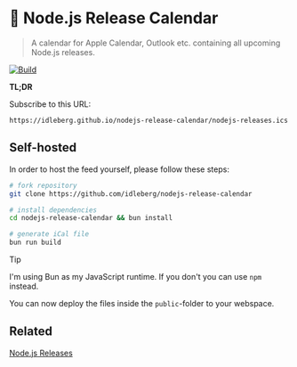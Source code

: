 # 📆 Node.js Release Calendar

> A calendar for Apple Calendar, Outlook etc. containing all upcoming Node.js releases.

[![Build](https://img.shields.io/github/actions/workflow/status/idleberg/nodejs-release-calendar/gh-pages.yml?style=for-the-badge)](https://github.com/idleberg/nodejs-release-calendar/actions)

**TL;DR**

Subscribe to this URL:

```
https://idleberg.github.io/nodejs-release-calendar/nodejs-releases.ics
```

## Self-hosted

In order to host the feed yourself, please follow these steps:

```sh
# fork repository
git clone https://github.com/idleberg/nodejs-release-calendar

# install dependencies
cd nodejs-release-calendar && bun install

# generate iCal file
bun run build
```

> [!TIP]  
> I'm using Bun as my JavaScript runtime. If you don't you can use `npm` instead.

You can now deploy the files inside the `public`-folder to your webspace.

## Related

[Node.js Releases](https://github.com/nodejs/release)
